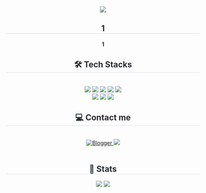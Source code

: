 <div align= "center">
    <img src="https://capsule-render.vercel.app/api?type=waving&color=auto&height=240&text=01_CODE&animation=&fontColor=ffffff&fontSize=90" />
</div>
<div align= "center"> 
    <h2 style="border-bottom: 1px solid #d8dee4; color: #282d33;"> 1 </h2>  
    <div style="font-weight: 700; font-size: 15px; text-align: center; color: #282d33;"> 1 </div> 
</div>
<div align= "center">
    <h2 style="border-bottom: 1px solid #d8dee4; color: #282d33;"> 🛠️ Tech Stacks </h2> <br> 
    <div style="margin: 0 auto; text-align: center;" align= "center"> <img src="https://img.shields.io/badge/HTML5-E34F26?style=for-the-badge&logo=HTML5&logoColor=white">
          <img src="https://img.shields.io/badge/Java-007396?style=for-the-badge&logo=Java&logoColor=white">
          <img src="https://img.shields.io/badge/Javascript-F7DF1E?style=for-the-badge&logo=Javascript&logoColor=white">
          <img src="https://img.shields.io/badge/Oracle-F80000?style=for-the-badge&logo=Oracle&logoColor=white">
          <img src="https://img.shields.io/badge/Spring Boot-6DB33F?style=for-the-badge&logo=Spring Boot&logoColor=white">
          <br/><img src="https://img.shields.io/badge/Spring-6DB33F?style=for-the-badge&logo=Spring&logoColor=white">
          <img src="https://img.shields.io/badge/jQuery-0769AD?style=for-the-badge&logo=jQuery&logoColor=white">
          <img src="https://img.shields.io/badge/CSS3-1572B6?style=for-the-badge&logo=CSS3&logoColor=white">
    </div>
</div>
<div align= "center">
    <h2 style="border-bottom: 1px solid #d8dee4; color: #282d33;"> 💻 Contact me </h2> <br> 
    <div align= "center">  <a href=https://zeroone0314.blogspot.com/><img alt="Blogger" src ="https://img.shields.io/badge/Blogger-FF5722.svg?&style=for-the-badge&logo=barmenia&logoColor=whitelink=https://zeroone0314.blogspot.com/"/></a><a href=mailto:jyhwangy4k@gmail.com> <img src="https://img.shields.io/badge/Gmail-EA4335?style=for-the-badge&logo=Gmail&logoColor=white&link=mailto:jyhwangy4k@gmail.com"> </a></div>  <br> 
    <div align= "center">  </div> 
</div>
<div align= "center"> 
    <h2 style="border-bottom: 1px solid #d8dee4; color: #282d33;"> 🏅 Stats </h2> <div align= "center"> <img src="https://github-readme-stats.vercel.app/api?username=hwang-yeongil&bg_color=180,000000,&title_color=000000&text_color=000000"
         /> <img src="https://github-readme-stats.vercel.app/api/top-langs/?username=hwang-yeongil&layout=compact&bg_color=180,000000,&title_color=000000&text_color=000000"
       /> </div> 
</div>
